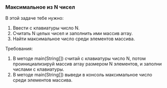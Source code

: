 
### Максимальное из N чисел

В этой задаче тебе нужно:
1. Ввести с клавиатуры число N.
2. Считать N целых чисел и заполнить ими массив array.
3. Найти максимальное число среди элементов массива.


Требования:
1.	В методе main(String[]) считай с клавиатуры число N, потом проинициализируй массив array размером N элементов, и заполни числами с клавиатуры.
2.	В методе main(String[]) выведи в консоль максимальное число среди элементов массива.



